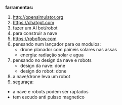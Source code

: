 __farramentas:__ 
1. http://opensimulator.org
2. https://chatgpt.com
3. fazer um AI bot/robot
4. para construir a nave
5. https://roboflow.com
6. pensando num lançador para os modulos:
   - drone planador com paineis solares nas assas
   - energia: radiação solar e agua
8. pensando no design da nave e robots
    - design da nave: done
    - design do robot: done
9. a nave/drone leva um robot
10. seguraça:
   - a nave e robots podem ser raptados
   - tem escudo anti pulsso magnetico
